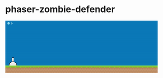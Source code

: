phaser-zombie-defender
======================

![Preview](https://raw.githubusercontent.com/maluramichael/phaser-zombie-defender/master/preview.gif)
